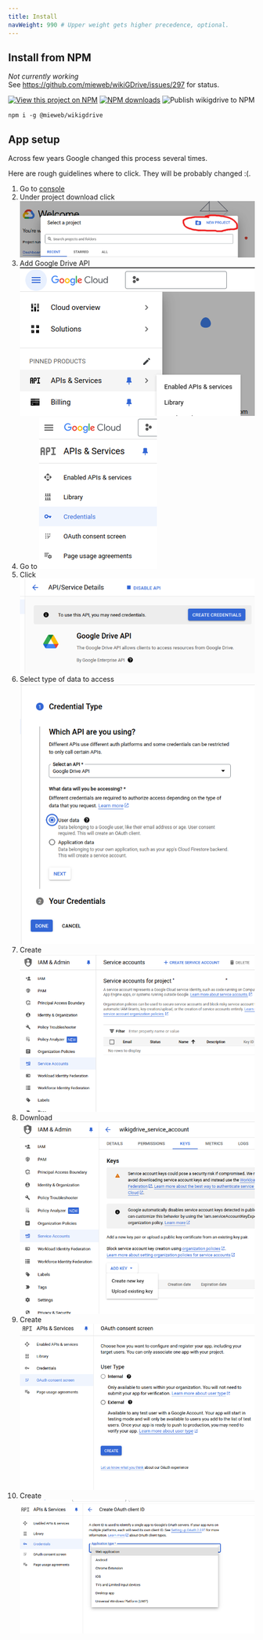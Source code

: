 ```yaml
---
title: Install
navWeight: 990 # Upper weight gets higher precedence, optional.
---
```

## Install from NPM

*Not currently working*  
See https://github.com/mieweb/wikiGDrive/issues/297 for status.

[![View this project on NPM](https://img.shields.io/npm/v/@mieweb/wikigdrive.svg)](https://www.npmjs.com/package/@mieweb/wikigdrive)
[![NPM downloads](https://img.shields.io/npm/dm/@mieweb/wikigdrive.svg)](https://www.npmjs.com/package/@mieweb/wikigdrive)
![Publish wikigdrive to NPM](https://github.com/mieweb/wikiGDrive/workflows/Publish%20wikigdrive%20to%20NPM/badge.svg)

```
npm i -g @mieweb/wikigdrive
```

## App setup

Across few years Google changed this process several times.

Here are rough guidelines where to click. They will be probably changed :(.

1. Go to [console](https://console.developers.google.com/)
2. Under project download click ![New project](./install/new_project.png)
3. Add Google Drive API ![Enable Apis](./install/enable_api.png)
4. Go to ![Credentials](./install/create_credentials3.png)
5. Click ![Create Credentials](./install/create_credentials.png)
6. Select type of data to access ![](./install/credentials.png)
7. Create ![Service account](./install/service_account.png)
8. Download ![Service account key](./install/service_account_key.png)
8. Create ![Consent screen](./install/consent.png)
9. Create ![Oauth Client ID](./install/oauth.png)
